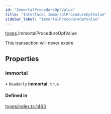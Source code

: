```yaml
---
id: "ImmortalProcedureOptValue"
title: "Interface: ImmortalProcedureOptValue"
sidebar_label: "ImmortalProcedureOptValue"
---
```


[types](../../../modules/Types/Types.md).ImmortalProcedureOptValue

This transaction will never expire

## Properties

### immortal

• `Readonly` **immortal**: ``true``

#### Defined in

[types/index.ts:1463](https://github.com/PolymeshAssociation/polymesh-sdk/blob/91c2d2d8/src/types/index.ts#L1463)

